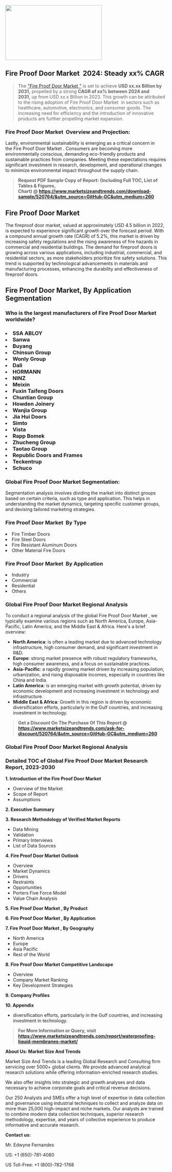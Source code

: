 <p><img class="alignnone size-medium wp-image-20088" src="https://ffe5etoiles.com/wp-content/uploads/2024/12/MST1-300x171.png" alt="" width="300" height="171" /></p><h2 id="ember46" class="ember-view reader-text-block__heading-2">Fire Proof Door Market &nbsp;2024: Steady&nbsp;xx% CAGR</h2><blockquote id="ember47" class="ember-view reader-text-block__blockquote">The&nbsp;<a class="app-aware-link " href="https://www.marketsizeandtrends.com/download-sample/520764/&utm_source=GitHub-GC&utm_medium=260" target="_blank" data-test-app-aware-link="">"Fire Proof Door Market "</a>&nbsp;is set to achieve&nbsp;<strong>USD&nbsp;xx.xx&nbsp;Billion by 2031,</strong>&nbsp;propelled by a strong&nbsp;<strong>CAGR of&nbsp;xx% between 2024 and 2031,</strong>&nbsp;up from USD xx.x Billion in 2023. This growth can be attributed to the rising adoption of&nbsp;Fire Proof Door Market &nbsp;in sectors such as healthcare, automotive, electronics, and consumer goods. The increasing need for efficiency and the introduction of innovative products are further propelling market expansion.</blockquote><h3 id="ember48" class="ember-view reader-text-block__heading-3">Fire Proof Door Market &nbsp;Overview and Projection:</h3><p id="ember49" class="ember-view reader-text-block__paragraph">Lastly, environmental sustainability is emerging as a critical concern in the&nbsp;Fire Proof Door Market . Consumers are becoming more environmentally conscious, demanding eco-friendly products and sustainable practices from companies. Meeting these expectations requires significant investment in research, development, and operational changes to minimize environmental impact throughout the supply chain.</p><blockquote id="ember50" class="ember-view reader-text-block__blockquote"><strong>Request PDF Sample Copy of Report: (Including Full TOC, List of Tables &amp; Figures, Chart)&nbsp;@&nbsp;<strong><a href="https://www.marketsizeandtrends.com/download-sample/520764/&utm_source=GitHub-GC&utm_medium=260" target="_blank">https://www.marketsizeandtrends.com/download-sample/520764/&utm_source=GitHub-GC&utm_medium=260</a></strong></strong></blockquote><h3 class=""> <h2>Fire Proof Door Market</h2><p>The fireproof door market, valued at approximately USD 4.5 billion in 2022, is expected to experience significant growth over the forecast period. With a compound annual growth rate (CAGR) of 5.2%, this market is driven by increasing safety regulations and the rising awareness of fire hazards in commercial and residential buildings. The demand for fireproof doors is growing across various applications, including industrial, commercial, and residential sectors, as more stakeholders prioritize fire safety solutions. This trend is supported by technological advancements in materials and manufacturing processes, enhancing the durability and effectiveness of fireproof doors.</p><h2>Fire Proof Door Market, By Application Segmentation</h2><p</h3><h3 id="" class="">Who is the largest manufacturers of&nbsp;Fire Proof Door Market worldwide?</h3><h3 class=""></Li><Li>SSA ABLOY</Li><Li> Sanwa</Li><Li> Buyang</Li><Li> Chinsun Group</Li><Li> Wonly Group</Li><Li> Dali</Li><Li> HORMANN</Li><Li> NINZ</Li><Li> Meixin</Li><Li> Fuxin Taifeng Doors</Li><Li> Chuntian Group</Li><Li> Howden Joinery</Li><Li> Wanjia Group</Li><Li> Jia Hui Doors</Li><Li> Simto</Li><Li> Vista</Li><Li> Rapp Bomek</Li><Li> Zhucheng Group</Li><Li> Taotao Group</Li><Li> Republic Doors and Frames</Li><Li> Teckentrup</Li><Li> Schuco</h3><h3 id="ember53" class="ember-view reader-text-block__heading-3">Global&nbsp;Fire Proof Door Market Segmentation:</h3><p id="ember54" class="ember-view reader-text-block__paragraph">Segmentation analysis involves dividing the market into distinct groups based on certain criteria, such as type and application. This helps in understanding the market dynamics, targeting specific customer groups, and devising tailored marketing strategies.</p><h3 id="" class="">Fire Proof Door Market &nbsp;By Type</h3><p></Li><Li>Fire Timber Doors</Li><Li> Fire Steel Doors</Li><Li> Fire Resistant Aluminum Doors</Li><Li> Other Material Fire Doors</p><h3 id="" class="">Fire Proof Door Market &nbsp;By Application</h3><p class=""></Li><Li>Industry</Li><Li> Commercial</Li><Li> Residential</Li><Li> Others</p><h3 id="ember62" class="ember-view reader-text-block__heading-3">Global Fire Proof Door Market Regional Analysis</h3><p id="ember63" class="ember-view reader-text-block__paragraph">To conduct a regional analysis of the global Fire Proof Door Market , we typically examine various regions such as North America, Europe, Asia-Pacific, Latin America, and the Middle East &amp; Africa. Here's a brief overview:</p><ul><li><strong>North America</strong>: is often a leading market due to advanced technology infrastructure, high consumer demand, and significant investment in R&amp;D.</li><li><strong>Europe</strong>: strong market presence with robust regulatory frameworks, high consumer awareness, and a focus on sustainable practices.</li><li><strong>Asia-Pacific</strong>: a rapidly growing market driven by increasing population, urbanization, and rising disposable incomes, especially in countries like China and India.</li><li><strong>Latin America</strong>: is an emerging market with growth potential, driven by economic development and increasing investment in technology and infrastructure.</li><li><strong>Middle East &amp; Africa</strong>: Growth in this region is driven by economic diversification efforts, particularly in the Gulf countries, and increasing investment in technology.</li></ul><blockquote id="ember61" class="ember-view reader-text-block__blockquote"><strong>Get a Discount On The Purchase Of This Report @ <strong><a href="https://html-cleaner.com/" target="">https://www.marketsizeandtrends.com/ask-for-discount/520764/&utm_source=GitHub-GC&utm_medium=260</a></strong></strong></blockquote><h3 id="ember62" class="ember-view reader-text-block__heading-3">Global Fire Proof Door Market Regional Analysis</h3><h3 id="" class="">Detailed TOC of Global Fire Proof Door Market Research Report, 2023-2030</h3><p id="" class=""><strong>1. Introduction of the Fire Proof Door Market </strong></p><ul><li>Overview of the Market</li><li>Scope of Report</li><li>Assumptions</li></ul><p id="" class=""><strong>2. Executive Summary</strong></p><p id="" class=""><strong>3. Research Methodology of Verified Market Reports</strong></p><ul><li>Data Mining</li><li>Validation</li><li>Primary Interviews</li><li>List of Data Sources</li></ul><p id="" class=""><strong>4. Fire Proof Door Market Outlook</strong></p><ul><li>Overview</li><li>Market Dynamics</li><li>Drivers</li><li>Restraints</li><li>Opportunities</li><li>Porters Five Force Model</li><li>Value Chain Analysis</li></ul><p id="" class=""><strong>5. Fire Proof Door Market , By Product</strong></p><p id="" class=""><strong>6. Fire Proof Door Market , By Application</strong></p><p id="" class=""><strong>7. Fire Proof Door Market , By Geography</strong></p><ul><li>North America</li><li>Europe</li><li>Asia Pacific</li><li>Rest of the World</li></ul><p id="" class=""><strong>8. Fire Proof Door Market Competitive Landscape</strong></p><ul><li>Overview</li><li>Company Market Ranking</li><li>Key Development Strategies</li></ul><p id="" class=""><strong>9. Company Profiles</strong></p><p id="" class=""><strong>10. Appendix</strong></p><ul><li>diversification efforts, particularly in the Gulf countries, and increasing investment in technology.</li></ul><blockquote id="ember65" class="ember-view reader-text-block__blockquote"><strong>For More Information or Query, visit <strong><strong><a href="https://html-cleaner.com/" target="">https://www.marketsizeandtrends.com/report/waterproofing-liquid-membranes-market/</a></strong></strong></strong></blockquote><p id="" class=""><strong>About Us: Market Size And Trends</strong></p><p id="" class="">Market Size And Trends is a leading Global Research and Consulting firm servicing over 5000+ global clients. We provide advanced analytical research solutions while offering information-enriched research studies.</p><p id="" class="">We also offer insights into strategic and growth analyses and data necessary to achieve corporate goals and critical revenue decisions.</p><p id="" class="">Our 250 Analysts and SMEs offer a high level of expertise in data collection and governance using industrial techniques to collect and analyze data on more than 25,000 high-impact and niche markets. Our analysts are trained to combine modern data collection techniques, superior research methodology, expertise, and years of collective experience to produce informative and accurate research.</p><p id="" class=""><strong>Contact us:</strong></p><p id="" class="">Mr. Edwyne Fernandes</p><p id="" class="">US: +1 (650)-781-4080</p><p id="" class="">US Toll-Free: +1 (800)-782-1768</p>
